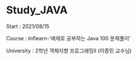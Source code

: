 # Study_JAVA
Start : 2021/08/15

Course : Inflearn-'예제로 공부하는 Java 100 문제풀이'

University : 2학년 객체지향 프로그래밍Ⅱ (이종민 교수님)
